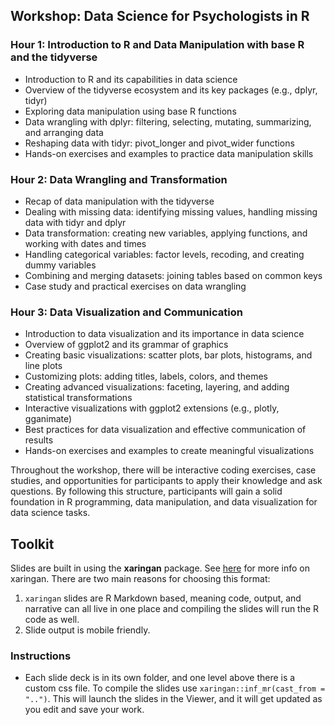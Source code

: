 ## Workshop: Data Science for Psychologists in R

### Hour 1: Introduction to R and Data Manipulation with base R and the tidyverse

- Introduction to R and its capabilities in data science
- Overview of the tidyverse ecosystem and its key packages (e.g., dplyr, tidyr)
- Exploring data manipulation using base R functions
- Data wrangling with dplyr: filtering, selecting, mutating, summarizing, and arranging data
- Reshaping data with tidyr: pivot_longer and pivot_wider functions
- Hands-on exercises and examples to practice data manipulation skills

### Hour 2: Data Wrangling and Transformation

- Recap of data manipulation with the tidyverse
- Dealing with missing data: identifying missing values, handling missing data with tidyr and dplyr
- Data transformation: creating new variables, applying functions, and working with dates and times
- Handling categorical variables: factor levels, recoding, and creating dummy variables
- Combining and merging datasets: joining tables based on common keys
- Case study and practical exercises on data wrangling

### Hour 3: Data Visualization and Communication

- Introduction to data visualization and its importance in data science
- Overview of ggplot2 and its grammar of graphics
- Creating basic visualizations: scatter plots, bar plots, histograms, and line plots
- Customizing plots: adding titles, labels, colors, and themes
- Creating advanced visualizations: faceting, layering, and adding statistical transformations
- Interactive visualizations with ggplot2 extensions (e.g., plotly, gganimate)
- Best practices for data visualization and effective communication of results
- Hands-on exercises and examples to create meaningful visualizations

Throughout the workshop, there will be interactive coding exercises, case studies, and opportunities for participants to apply their knowledge and ask questions. By following this structure, participants will gain a solid foundation in R programming, data manipulation, and data visualization for data science tasks.

## Toolkit

Slides are built in using the **xaringan** package. See [here](https://github.com/yihui/xaringan) for more info on xaringan. There are two main reasons for choosing this format:

1. `xaringan` slides are R Markdown based, meaning code, output, and narrative can all live in one place and compiling the slides will run the R code as well.
2. Slide output is mobile friendly.

### Instructions

- Each slide deck is in its own folder, and one level above there is a custom css file. To compile the slides use `xaringan::inf_mr(cast_from = "..")`. This will launch the slides in the Viewer, and it will get updated as you edit and save your work.
